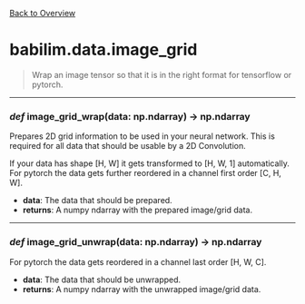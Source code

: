 [Back to Overview](../../README.md)

# babilim.data.image_grid

> Wrap an image tensor so that it is in the right format for tensorflow or pytorch.

---
### *def* **image_grid_wrap**(data: np.ndarray) -> np.ndarray

Prepares 2D grid information to be used in your neural network.
This is required for all data that should be usable by a 2D Convolution.

If your data has shape [H, W] it gets transformed to [H, W, 1] automatically.
For pytorch the data gets further reordered in a channel first order [C, H, W].

* **data**: The data that should be prepared.
* **returns**: A numpy ndarray with the prepared image/grid data.


---
### *def* **image_grid_unwrap**(data: np.ndarray) -> np.ndarray

For pytorch the data gets reordered in a channel last order [H, W, C].

* **data**: The data that should be unwrapped.
* **returns**: A numpy ndarray with the unwrapped image/grid data.



